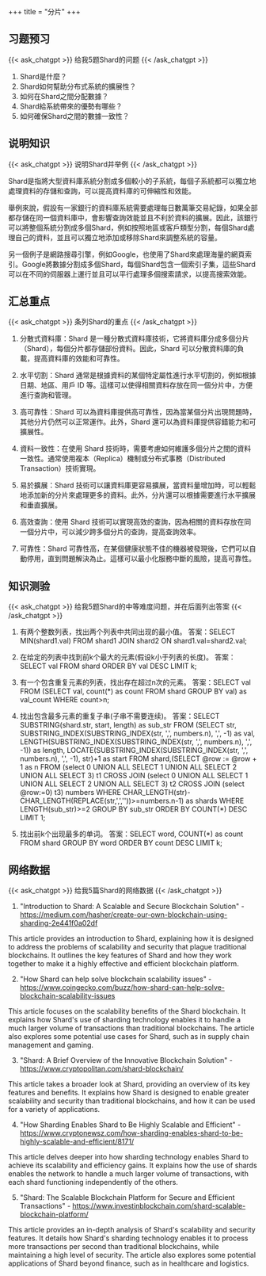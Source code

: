 +++
title = "分片"
+++
## 习题预习
{{< ask_chatgpt >}}
给我5题Shard的问题
{{< /ask_chatgpt >}}



1. Shard是什麼？
2. Shard如何幫助分布式系統的擴展性？
3. 如何在Shard之間分配數據？
4. Shard給系統帶來的優勢有哪些？
5. 如何確保Shard之間的數據一致性？   

## 说明知识
{{< ask_chatgpt >}}
说明Shard并举例
{{< /ask_chatgpt >}}



Shard是指將大型資料庫系統分割成多個較小的子系統，每個子系統都可以獨立地處理資料的存儲和查詢，可以提高資料庫的可伸縮性和效能。

舉例來說，假設有一家銀行的資料庫系統需要處理每日數萬筆交易紀錄，如果全部都存儲在同一個資料庫中，會影響查詢效能並且不利於資料的擴展。因此，該銀行可以將整個系統分割成多個Shard，例如按照地區或客戶類型分割，每個Shard處理自己的資料，並且可以獨立地添加或移除Shard來調整系統的容量。

另一個例子是網路搜尋引擎，例如Google，也使用了Shard來處理海量的網頁索引。Google將數據分割成多個Shard，每個Shard包含一個索引子集，這些Shard可以在不同的伺服器上運行並且可以平行處理多個搜索請求，以提高搜索效能。   

## 汇总重点
{{< ask_chatgpt >}}
条列Shard的重点
{{< /ask_chatgpt >}}



1. 分散式資料庫：Shard 是一種分散式資料庫技術，它將資料庫分成多個分片（Shard），每個分片都存儲部份資料。因此，Shard 可以分散資料庫的負載，提高資料庫的效能和可靠性。

2. 水平切割：Shard 通常是根據資料的某個特定屬性進行水平切割的，例如根據日期、地區、用戶 ID 等。這樣可以使得相關資料存放在同一個分片中，方便進行查詢和管理。

3. 高可靠性：Shard 可以為資料庫提供高可靠性，因為當某個分片出現問題時，其他分片仍然可以正常運作。此外，Shard 還可以為資料庫提供容錯能力和可擴展性。

4. 資料一致性：在使用 Shard 技術時，需要考慮如何維護多個分片之間的資料一致性。通常使用複本（Replica）機制或分布式事務（Distributed Transaction）技術實現。

5. 易於擴展：Shard 技術可以讓資料庫更容易擴展，當資料量增加時，可以輕鬆地添加新的分片來處理更多的資料。此外，分片還可以根據需要進行水平擴展和垂直擴展。

6. 高效查詢：使用 Shard 技術可以實現高效的查詢，因為相關的資料存放在同一個分片中，可以減少跨多個分片的查詢，提高查詢效率。

7. 可靠性：Shard 可靠性高，在某個健康狀態不佳的機器被發現後，它們可以自動停用，直到問題解決為止。這樣可以最小化服務中斷的風險，提高可靠性。   

## 知识测验
{{< ask_chatgpt >}}
给我5题Shard的中等难度问题，并在后面列出答案
{{< /ask_chatgpt >}}



1) 有两个整数列表，找出两个列表中共同出现的最小值。
   答案：SELECT MIN(shard1.val) FROM shard1 JOIN shard2 ON shard1.val=shard2.val;

2) 在给定的列表中找到前k个最大的元素(假设k小于列表的长度)。
   答案：SELECT val FROM shard ORDER BY val DESC LIMIT k;

3) 有一个包含重复元素的列表，找出存在超过n次的元素。
   答案：SELECT val FROM (SELECT val, count(*) as count FROM shard GROUP BY val) as val_count WHERE count>n;

4) 找出包含最多元素的重复子串(子串不需要连续)。
   答案：SELECT SUBSTRING(shard.str, start, length) as sub_str FROM (SELECT str, SUBSTRING_INDEX(SUBSTRING_INDEX(str, ',', numbers.n), ',', -1) as val, LENGTH(SUBSTRING_INDEX(SUBSTRING_INDEX(str, ',', numbers.n), ',', -1)) as length, LOCATE(SUBSTRING_INDEX(SUBSTRING_INDEX(str, ',', numbers.n), ',', -1), str)+1 as start FROM shard,(SELECT @row := @row + 1 as n FROM (select 0 UNION ALL SELECT 1 UNION ALL SELECT 2 UNION ALL SELECT 3) t1 CROSS JOIN (select 0 UNION ALL SELECT 1 UNION ALL SELECT 2 UNION ALL SELECT 3) t2 CROSS JOIN (select @row:=0) t3) numbers WHERE CHAR_LENGTH(str)-CHAR_LENGTH(REPLACE(str,',',''))>=numbers.n-1) as shards WHERE LENGTH(sub_str)>=2 GROUP BY sub_str ORDER BY COUNT(*) DESC LIMIT 1;

5) 找出前k个出现最多的单词。
   答案：SELECT word, COUNT(*) as count FROM shard GROUP BY word ORDER BY count DESC LIMIT k;   

## 网络数据
{{< ask_chatgpt >}}
给我5篇Shard的网络数据
{{< /ask_chatgpt >}}



1. "Introduction to Shard: A Scalable and Secure Blockchain Solution" - https://medium.com/hasher/create-our-own-blockchain-using-sharding-2e441f0a02df

This article provides an introduction to Shard, explaining how it is designed to address the problems of scalability and security that plague traditional blockchains. It outlines the key features of Shard and how they work together to make it a highly effective and efficient blockchain platform.

2. "How Shard can help solve blockchain scalability issues" - https://www.coingecko.com/buzz/how-shard-can-help-solve-blockchain-scalability-issues

This article focuses on the scalability benefits of the Shard blockchain. It explains how Shard's use of sharding technology enables it to handle a much larger volume of transactions than traditional blockchains. The article also explores some potential use cases for Shard, such as in supply chain management and gaming.

3. "Shard: A Brief Overview of the Innovative Blockchain Solution" - https://www.cryptopolitan.com/shard-blockchain/

This article takes a broader look at Shard, providing an overview of its key features and benefits. It explains how Shard is designed to enable greater scalability and security than traditional blockchains, and how it can be used for a variety of applications.

4. "How Sharding Enables Shard to Be Highly Scalable and Efficient" - https://www.cryptonewsz.com/how-sharding-enables-shard-to-be-highly-scalable-and-efficient/8171/

This article delves deeper into how sharding technology enables Shard to achieve its scalability and efficiency gains. It explains how the use of shards enables the network to handle a much larger volume of transactions, with each shard functioning independently of the others.

5. "Shard: The Scalable Blockchain Platform for Secure and Efficient Transactions" - https://www.investinblockchain.com/shard-scalable-blockchain-platform/

This article provides an in-depth analysis of Shard's scalability and security features. It details how Shard's sharding technology enables it to process more transactions per second than traditional blockchains, while maintaining a high level of security. The article also explores some potential applications of Shard beyond finance, such as in healthcare and logistics.   

